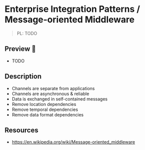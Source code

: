 # Enterprise Integration Patterns / Message-oriented Middleware

> PL: TODO

## Preview 🎉

- TODO

## Description

- Channels are separate from applications
- Channels are asynchronous & reliable
- Data is exchanged in self-contained messages
- Remove location dependencies
- Remove temporal dependencies
- Remove data format dependencies

## Resources

- <https://en.wikipedia.org/wiki/Message-oriented_middleware>
